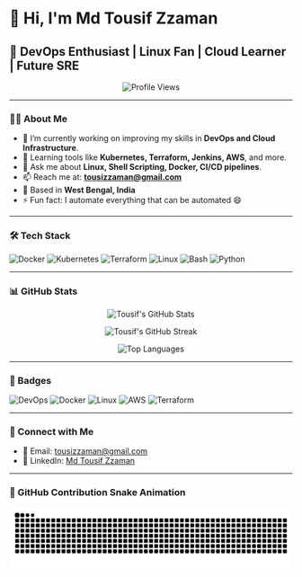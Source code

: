 # 👋 Hi, I'm Md Tousif Zzaman

## 🚀 DevOps Enthusiast | Linux Fan | Cloud Learner | Future SRE

<p align="center">
  <img src="https://komarev.com/ghpvc/?username=tousifzzaman&label=Profile%20views&color=0e75b6&style=flat" alt="Profile Views" />
</p>

---

### 🧑‍💻 About Me

- 🔭 I’m currently working on improving my skills in **DevOps and Cloud Infrastructure**.
- 🌱 Learning tools like **Kubernetes, Terraform, Jenkins, AWS**, and more.
- 💬 Ask me about **Linux, Shell Scripting, Docker, CI/CD pipelines**.
- 📫 Reach me at: **tousizzaman@gmail.com**
- 📍 Based in **West Bengal, India**
- ⚡ Fun fact: I automate everything that can be automated 😄

---

### 🛠️ Tech Stack

<p align="left">
  <img src="https://cdn.jsdelivr.net/gh/devicons/devicon/icons/docker/docker-original.svg" width="40" title="Docker"/>
  <img src="https://cdn.jsdelivr.net/gh/devicons/devicon/icons/kubernetes/kubernetes-plain.svg" width="40" title="Kubernetes"/>
  <img src="https://cdn.jsdelivr.net/gh/devicons/devicon/icons/terraform/terraform-original.svg" width="40" title="Terraform"/>
  <img src="https://cdn.jsdelivr.net/gh/devicons/devicon/icons/linux/linux-original.svg" width="40" title="Linux"/>
  <img src="https://cdn.jsdelivr.net/gh/devicons/devicon/icons/bash/bash-original.svg" width="40" title="Bash"/>
  <img src="https://cdn.jsdelivr.net/gh/devicons/devicon/icons/python/python-original.svg" width="40" title="Python"/>
</p>

---

### 📊 GitHub Stats

<p align="center">
  <img src="https://github-readme-stats.vercel.app/api?username=tousifzzaman&show_icons=true&theme=radical" alt="Tousif's GitHub Stats"/>
</p>

<p align="center">
  <img src="https://github-readme-streak-stats.herokuapp.com/?user=tousifzzaman&theme=radical" alt="Tousif's GitHub Streak"/>
</p>

<p align="center">
  <img src="https://github-readme-stats.vercel.app/api/top-langs/?username=tousifzzaman&layout=compact&theme=radical" alt="Top Languages"/>
</p>

---

### 🏅 Badges

![DevOps](https://img.shields.io/badge/DevOps-Engineer-blue?style=for-the-badge&logo=dev.to)
![Docker](https://img.shields.io/badge/Docker-Containerization-blue?style=for-the-badge&logo=docker)
![Linux](https://img.shields.io/badge/Linux-Lover-yellow?style=for-the-badge&logo=linux)
![AWS](https://img.shields.io/badge/AWS-Cloud-orange?style=for-the-badge&logo=amazon-aws)
![Terraform](https://img.shields.io/badge/Terraform-IaC-623CE4?style=for-the-badge&logo=terraform)

---

### 🤝 Connect with Me

- 📧 Email: [tousizzaman@gmail.com](mailto:tousizzaman@gmail.com)  
- 🔗 LinkedIn: [Md Tousif Zzaman](https://www.linkedin.com/in/md-tousif-zzaman-26bb54259)

---

### 🐍 GitHub Contribution Snake Animation

<p align="center">
  <img src="https://github.com/tousifzzaman/tousifzzaman/raw/output/github-contribution-grid-snake.svg" alt="Snake animation" />
</p>
